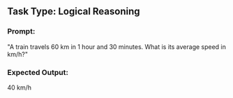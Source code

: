 ## Task Type: Logical Reasoning

### Prompt:
"A train travels 60 km in 1 hour and 30 minutes. What is its average speed in km/h?"

### Expected Output:
40 km/h
